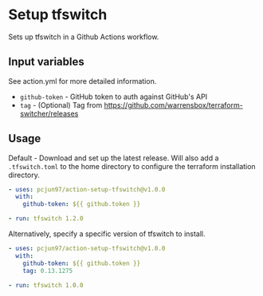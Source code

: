 # Setup tfswitch

Sets up tfswitch in a Github Actions workflow.

## Input variables

See action.yml for more detailed information.

- `github-token` - GitHub token to auth against GitHub's API
- `tag` - (Optional) Tag from https://github.com/warrensbox/terraform-switcher/releases

## Usage

Default - Download and set up the latest release.
Will also add a `.tfswitch.toml` to the home directory to configure the terraform installation directory.

```yaml
- uses: pcjun97/action-setup-tfswitch@v1.0.0
  with:
    github-token: ${{ github.token }}

- run: tfswitch 1.2.0
```

Alternatively, specify a specific version of tfswitch to install.

```yaml
- uses: pcjun97/action-setup-tfswitch@v1.0.0
  with:
    github-token: ${{ github.token }}
    tag: 0.13.1275

- run: tfswitch 1.0.0
```
